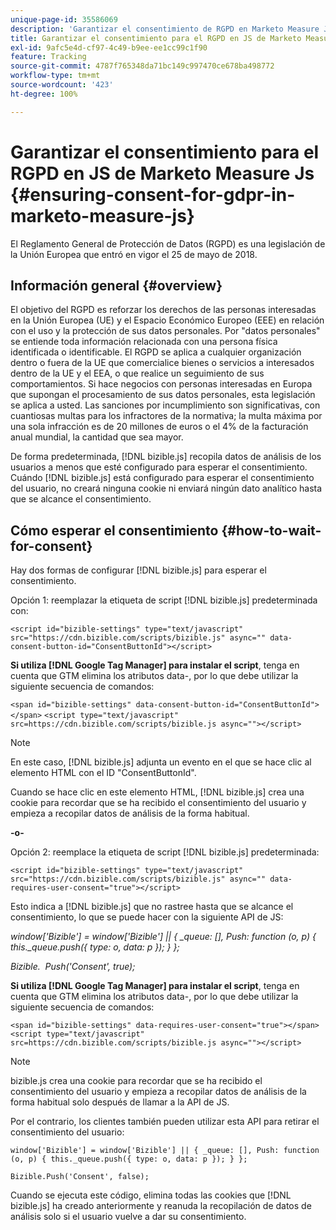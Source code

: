 ```yaml
---
unique-page-id: 35586069
description: 'Garantizar el consentimiento de RGPD en Marketo Measure Js: Marketo Measure, documentación del producto'
title: Garantizar el consentimiento para el RGPD en JS de Marketo Measure Js
exl-id: 9afc5e4d-cf97-4c49-b9ee-ee1cc99c1f90
feature: Tracking
source-git-commit: 4787f765348da71bc149c997470ce678ba498772
workflow-type: tm+mt
source-wordcount: '423'
ht-degree: 100%

---
```


# Garantizar el consentimiento para el RGPD en JS de Marketo Measure Js {#ensuring-consent-for-gdpr-in-marketo-measure-js}

El Reglamento General de Protección de Datos (RGPD) es una legislación de la Unión Europea que entró en vigor el 25 de mayo de 2018.

## Información general {#overview}

El objetivo del RGPD es reforzar los derechos de las personas interesadas en la Unión Europea (UE) y el Espacio Económico Europeo (EEE) en relación con el uso y la protección de sus datos personales. Por &quot;datos personales&quot; se entiende toda información relacionada con una persona física identificada o identificable. El RGPD se aplica a cualquier organización dentro o fuera de la UE que comercialice bienes o servicios a interesados dentro de la UE y el EEA, o que realice un seguimiento de sus comportamientos. Si hace negocios con personas interesadas en Europa que supongan el procesamiento de sus datos personales, esta legislación se aplica a usted. Las sanciones por incumplimiento son significativas, con cuantiosas multas para los infractores de la normativa; la multa máxima por una sola infracción es de 20 millones de euros o el 4% de la facturación anual mundial, la cantidad que sea mayor.

De forma predeterminada, [!DNL bizible.js] recopila datos de análisis de los usuarios a menos que esté configurado para esperar el consentimiento. Cuándo [!DNL bizible.js] está configurado para esperar el consentimiento del usuario, no creará ninguna cookie ni enviará ningún dato analítico hasta que se alcance el consentimiento.

## Cómo esperar el consentimiento {#how-to-wait-for-consent}

Hay dos formas de configurar [!DNL bizible.js] para esperar el consentimiento.

Opción 1: reemplazar la etiqueta de script [!DNL bizible.js] predeterminada con:

`<script id="bizible-settings" type="text/javascript" src="https://cdn.bizible.com/scripts/bizible.js" async="" data-consent-button-id="ConsentButtonId"></script>`

**Si utiliza [!DNL Google Tag Manager] para instalar el script**, tenga en cuenta que GTM elimina los atributos data-, por lo que debe utilizar la siguiente secuencia de comandos:

`<span id="bizible-settings" data-consent-button-id="ConsentButtonId"></span>`
`<script type="text/javascript" src=https://cdn.bizible.com/scripts/bizible.js async=""></script>`

>[!NOTE]
>
>En este caso, [!DNL bizible.js] adjunta un evento en el que se hace clic al elemento HTML con el ID &quot;ConsentButtonId&quot;.

Cuando se hace clic en este elemento HTML, [!DNL bizible.js] crea una cookie para recordar que se ha recibido el consentimiento del usuario y empieza a recopilar datos de análisis de la forma habitual.

**-o-**

Opción 2: reemplace la etiqueta de script [!DNL bizible.js] predeterminada:

`<script id="bizible-settings" type="text/javascript" src="https://cdn.bizible.com/scripts/bizible.js" async="" data-requires-user-consent="true"></script>`

Esto indica a [!DNL bizible.js] que no rastree hasta que se alcance el consentimiento, lo que se puede hacer con la siguiente API de JS:

*window[&#39;Bizible&#39;] = window[&#39;Bizible&#39;] || { _queue: [], Push: function (o, p) { this._queue.push({ type: o, data: p }); } };*

*Bizible.  Push(&#39;Consent&#39;, true);*

**Si utiliza [!DNL Google Tag Manager] para instalar el script**, tenga en cuenta que GTM elimina los atributos data-, por lo que debe utilizar la siguiente secuencia de comandos:

`<span id="bizible-settings" data-requires-user-consent="true"></span>`
`<script type="text/javascript" src=https://cdn.bizible.com/scripts/bizible.js async=""></script>`

>[!NOTE]
>
>bizible.js crea una cookie para recordar que se ha recibido el consentimiento del usuario y empieza a recopilar datos de análisis de la forma habitual solo después de llamar a la API de JS.

Por el contrario, los clientes también pueden utilizar esta API para retirar el consentimiento del usuario:

`window['Bizible'] = window['Bizible'] || { _queue: [], Push: function (o, p) { this._queue.push({ type: o, data: p }); } };`

`Bizible.Push('Consent', false);`

Cuando se ejecuta este código, elimina todas las cookies que [!DNL bizible.js] ha creado anteriormente y reanuda la recopilación de datos de análisis solo si el usuario vuelve a dar su consentimiento.
